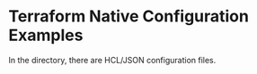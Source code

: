 # Terraform Native Configuration Examples

In the directory, there are HCL/JSON configuration files.